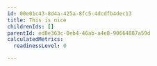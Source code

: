 ```yaml
---
id: 00e01c43-8d4a-425a-8fc5-4dcdfb4dec13
title: This is nice
childrenIds: []
parentId: ed8e363c-0eb4-46ab-a4e8-90664887a59d
calculatedMetrics:
  readinessLevel: 0

---
```

